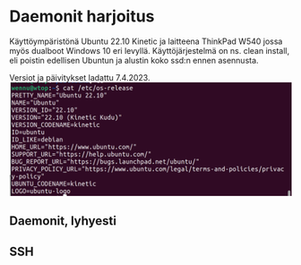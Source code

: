# Daemonit harjoitus
Käyttöympäristönä Ubuntu 22.10 Kinetic ja laitteena ThinkPad W540 jossa myös dualboot Windows 10 eri levyllä.
Käyttöjärjestelmä on ns. clean install, eli poistin edellisen Ubuntun ja alustin koko ssd:n ennen asennusta.

Versiot ja päivitykset ladattu 7.4.2023.
![versio](screenshots/01-01-versio.png)

## Daemonit, lyhyesti

## SSH

